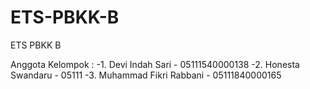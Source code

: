 # ETS-PBKK-B

ETS PBKK B

Anggota Kelompok :
-1. Devi Indah Sari         - 05111540000138 
-2. Honesta Swandaru        - 05111 
-3. Muhammad Fikri Rabbani  - 05111840000165 
